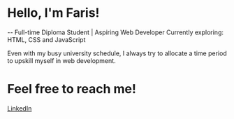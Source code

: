 # Hello, I'm Faris!
--
Full-time Diploma Student | Aspiring Web Developer
Currently exploring: HTML, CSS and JavaScript

Even with my busy university schedule, I always try to allocate a time period to upskill myself in web development.

# Feel free to reach me!

[LinkedIn](https://www.linkedin.com/in/farisazrie/)

<!---
frzrie/frzrie is a ✨ special ✨ repository because its `README.md` (this file) appears on your GitHub profile.
You can click the Preview link to take a look at your changes.
--->
